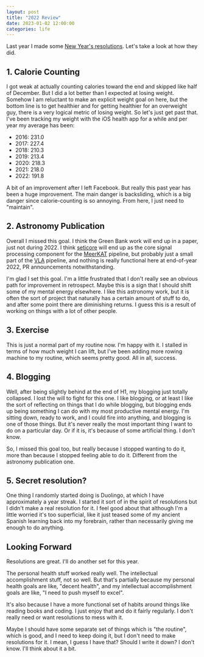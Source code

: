 ```yaml
---
layout: post
title: "2022 Review"
date: 2023-01-02 12:00:00
categories: life
---
```


Last year I made some [New Year's
resolutions](/life/2021/12/31/resolutions.html). Let's take a look at how they did.


## 1. Calorie Counting

I got weak at actually counting calories toward the end and skipped
like half of December. But I did a lot better than I expected at
losing weight. Somehow I am reluctant to
make an explicit weight goal on here, but the bottom line is to get
healthier and for getting healthier for an overweight guy, there is a
very logical metric of losing weight. So let's just get past
that. I've been tracking my weight with the iOS health app for a while
and per year my average has been:

* 2016: 231.0
* 2017: 227.4
* 2018: 210.3
* 2019: 213.4
* 2020: 218.3
* 2021: 218.0
* 2022: 191.8

A bit of an improvement after I left Facebook. But really this past
year has been a huge improvement. The main danger is backsliding,
which is a big danger since calorie-counting is so annoying. From
here, I just need to "maintain".

## 2. Astronomy Publication

Overall I missed this goal. I think the Green Bank work will end up in
a paper, just not
during 2022. I think [seticore](https://github.com/lacker/seticore)
will end up as the core signal processing component for the
[MeerKAT](https://en.wikipedia.org/wiki/MeerKAT) pipeline, but
probably just a small part of the 
[VLA](https://en.wikipedia.org/wiki/Very_Large_Array) pipeline, and
nothing is really functional here at end-of-year 2022, PR
announcements notwithstanding.

I'm glad I set this goal. I'm a little frustrated that I don't really
see an obvious path for improvement in retrospect. Maybe this is a
sign that I should shift some of my mental energy elsewhere. I like
this astronomy work, but it is often the sort of project that
naturally has a certain amount of stuff to do, and after some point
there are diminishing returns. I guess this is a result of working on
things with a lot of other people.

## 3. Exercise

This is just a normal part of my routine now. I'm happy with it. I
stalled in terms of how much weight I can lift, but I've been adding
more rowing machine to my routine, which seems pretty good. All in
all, success.

## 4. Blogging

Well, after being slightly behind at the end of H1, my blogging just
totally collapsed. I lost the will to fight for this one. I like
blogging, or at least I like the sort of reflecting on things that I
do while blogging, but blogging ends up being something I can do with
my most productive mental energy. I'm sitting down, ready to work, and
I could fire into anything, and blogging is one of those things. But
it's never really the most important thing I want to do on a
particular day. Or if it is, it's because of some artificial thing. I
don't know.

So, I missed this goal too, but really because I stopped wanting to do
it, more than because I stopped feeling able to do it. Different from
the astronomy publication one.

## 5. Secret resolution?

One thing I randomly started doing is Duolingo, at which I have
approximately a year streak. I started it sort of in the spirit of
resolutions but I didn't make a real resolution for it. I feel good
about that although I'm a little worried it's too superficial, like it
just teased some of my ancient Spanish learning back into my
forebrain, rather than necessarily giving me enough to do anything.

## Looking Forward

Resolutions are great. I'll do another set for this year.

The personal health stuff worked really well. The intellectual
accomplishment stuff, not so well. But that's partially because my
personal health goals are like, "decent health", and my intellectual
accomplishment goals are like, "I need to push myself to excel".

It's also because I have a more functional set of habits around things
like reading books and coding. I just enjoy that and do it fairly
regularly. I don't really need or want resolutions to mess with it.

Maybe I should have some separate set of things which is "the
routine", which is good, and I need to keep doing it, but I don't need
to make resolutions for it. I mean, I guess I have that? Should I
write it down? I don't know. I'll think about it a bit.
